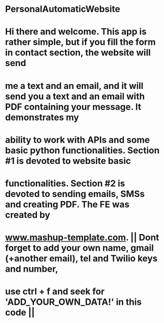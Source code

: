 # PersonalAutomaticWebsite

# Hi there and welcome. This app is rather simple, but if you fill the form in contact section, the website will send
# me a text and an email, and it will send you a text and an email with PDF containing your message. It demonstrates my
# ability to work with APIs and some basic python functionalities. Section #1 is devoted to website basic
# functionalities. Section #2 is devoted to sending emails, SMSs and creating PDF. The FE was created by
# www.mashup-template.com. || Dont forget to add your own name, gmail (+another email), tel and Twilio keys and number,
# use ctrl + f and seek for 'ADD_YOUR_OWN_DATA!' in this code ||
